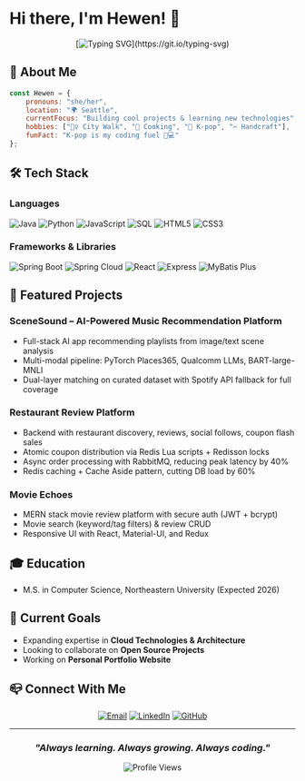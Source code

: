 # Hi there, I'm Hewen! 👋

<div align="center">
  
[![Typing SVG](https://readme-typing-svg.herokuapp.com?font=Fira+Code&size=22&duration=3000&pause=1000&color=FF6B9D&center=true&vCenter=true&width=500&lines=Welcome+to+my+GitHub!;Aspiring+Software+Development+Engineer;Always+learning+something+new!;Never+stop+growing!)](https://git.io/typing-svg)

</div>

## 🌷 About Me

```javascript
const Hewen = {
    pronouns: "she/her",
    location: "🌍 Seattle",
    currentFocus: "Building cool projects & learning new technologies",
    hobbies: ["🚶‍♀️ City Walk", "🍳 Cooking", "💜 K-pop", "✂️ Handcraft"],
    funFact: "K-pop is my coding fuel 🎵💻"
};
```

## 🛠️ Tech Stack

### Languages
![Java](https://img.shields.io/badge/-Java-007396?style=for-the-badge&logo=java&logoColor=white)
![Python](https://img.shields.io/badge/-Python-3776AB?style=for-the-badge&logo=python&logoColor=white)
![JavaScript](https://img.shields.io/badge/-JavaScript-F7DF1E?style=for-the-badge&logo=javascript&logoColor=black)
![SQL](https://img.shields.io/badge/-SQL-4479A1?style=for-the-badge&logo=mysql&logoColor=white)
![HTML5](https://img.shields.io/badge/-HTML5-E34F26?style=for-the-badge&logo=html5&logoColor=white)
![CSS3](https://img.shields.io/badge/-CSS3-1572B6?style=for-the-badge&logo=css3&logoColor=white)

### Frameworks & Libraries
![Spring Boot](https://img.shields.io/badge/-Spring%20Boot-6DB33F?style=for-the-badge&logo=spring&logoColor=white)
![Spring Cloud](https://img.shields.io/badge/-Spring%20Cloud-68BD45?style=for-the-badge&logo=spring&logoColor=white)
![React](https://img.shields.io/badge/-React-61DAFB?style=for-the-badge&logo=react&logoColor=black)
![Express](https://img.shields.io/badge/-Express-000000?style=for-the-badge&logo=express&logoColor=white)
![MyBatis Plus](https://img.shields.io/badge/-MyBatis%20Plus-DC382D?style=for-the-badge&logo=mybatis&logoColor=white)


## 🌟 Featured Projects

### SceneSound – AI-Powered Music Recommendation Platform
- Full-stack AI app recommending playlists from image/text scene analysis
- Multi-modal pipeline: PyTorch Places365, Qualcomm LLMs, BART-large-MNLI
- Dual-layer matching on curated dataset with Spotify API fallback for full coverage

### Restaurant Review Platform
- Backend with restaurant discovery, reviews, social follows, coupon flash sales
- Atomic coupon distribution via Redis Lua scripts + Redisson locks
- Async order processing with RabbitMQ, reducing peak latency by 40%
- Redis caching + Cache Aside pattern, cutting DB load by 60%
  
### Movie Echoes 
- MERN stack movie review platform with secure auth (JWT + bcrypt)
- Movie search (keyword/tag filters) & review CRUD
- Responsive UI with React, Material-UI, and Redux

## 🎓 Education
-  M.S. in Computer Science, Northeastern University (Expected 2026)

## 🎯 Current Goals
- Expanding expertise in **Cloud Technologies & Architecture**
- Looking to collaborate on **Open Source Projects**
- Working on **Personal Portfolio Website**

## 📪 Connect With Me

<div align="center">

[![Email](https://img.shields.io/badge/-Email-D14836?style=for-the-badge&logo=gmail&logoColor=white)](mailto:hewenshen0408@gmail.com)
[![LinkedIn](https://img.shields.io/badge/-LinkedIn-0077B5?style=for-the-badge&logo=linkedin&logoColor=white)](https://www.linkedin.com/in/hewen-shen-b94a26334/)
[![GitHub](https://img.shields.io/badge/-GitHub-181717?style=for-the-badge&logo=github&logoColor=white)](https://github.com/Strawbelly)

</div>

---

<div align="center">
  
### *"Always learning. Always growing. Always coding."* 

![Profile Views](https://komarev.com/ghpvc/?username=StarliMoon&color=FF6B9D&style=for-the-badge)

</div>
